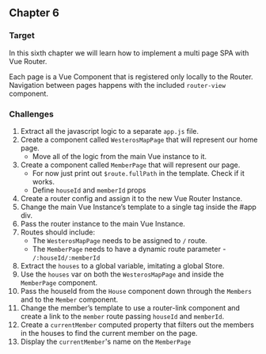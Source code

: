 ## Chapter 6

### Target

In this sixth chapter we will learn how to implement a multi page SPA with Vue Router. 

Each page is a Vue Component that is registered only locally to the Router. Navigation between pages happens with 
the included `router-view` component.

### Challenges

1. Extract all the javascript logic to a separate `app.js` file.
2. Create a component called `WesterosMapPage` that will represent our home page.
    - Move all of the logic from the main Vue instance to it.
3. Create a component called `MemberPage` that will represent our page.
    - For now just print out `$route.fullPath` in the template. Check if it works.
    - Define `houseId` and `memberId` props
4. Create a router config and assign it to the new Vue Router Instance.
5. Change the main Vue Instance’s template to a single <router-view></router-view> tag inside the #app div.
6. Pass the router instance to the main Vue Instance.
7. Routes should include:
    - The `WesterosMapPage` needs to be assigned to `/` route.
    - The `MemberPage` needs to have a dynamic route parameter - `/:houseId/:memberId`
8. Extract the `houses` to a global variable, imitating a global Store.
9. Use the `houses` var on both the `WesterosMapPage` and inside the `MemberPage` component.
10. Pass the houseId from the `House` component down through the `Members` and to the `Member` component.
11. Change the member’s template to use a router-link component and create a link to the `member` route passing `houseId` and `memberId`.
12. Create a `currentMember` computed property that filters out the members in the houses to find the current member on the page.
13. Display the `currentMember`'s name on the `MemberPage`
